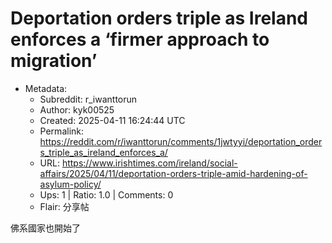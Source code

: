 # Deportation orders triple as Ireland enforces a ‘firmer approach to migration’

- Metadata:
  - Subreddit: r_iwanttorun
  - Author: kyk00525
  - Created: 2025-04-11 16:24:44 UTC
  - Permalink: https://reddit.com/r/iwanttorun/comments/1jwtyyi/deportation_orders_triple_as_ireland_enforces_a/
  - URL: https://www.irishtimes.com/ireland/social-affairs/2025/04/11/deportation-orders-triple-amid-hardening-of-asylum-policy/
  - Ups: 1 | Ratio: 1.0 | Comments: 0
  - Flair: 分享帖


佛系國家也開始了

